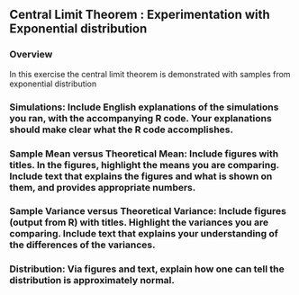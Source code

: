 ## Central Limit Theorem : Experimentation with Exponential distribution

### Overview
   In this exercise the central limit theorem is demonstrated with samples from exponential distribution
### Simulations: Include English explanations of the simulations you ran, with the accompanying R code. Your explanations should make clear what the R code accomplishes.
### Sample Mean versus Theoretical Mean: Include figures with titles. In the figures, highlight the means you are comparing. Include text that explains the figures and what is shown on them, and provides appropriate numbers.
### Sample Variance versus Theoretical Variance: Include figures (output from R) with titles. Highlight the variances you are comparing. Include text that explains your understanding of the differences of the variances.
### Distribution: Via figures and text, explain how one can tell the distribution is approximately normal.
